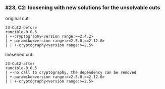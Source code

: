 ### #23, C2: loosening with new solutions for the unsolvable cuts
original cut:

```
23-Cut2-before
runcible-0.0.5
| +-cryptography<version range:==2.4.2>
| +-paramiko<version range:>=2.5.0,<=2.12.0>
| | +-cryptography<version range:>=2.5>
```




loosened cut:
```
23-Cut2-after
runcible-0.0.5
| +-no call to cryptography, the dependency can be removed
| +-paramiko<version range:>=2.5.0,<=2.12.0>
| | +-cryptography<version range:>=2.5>
```


